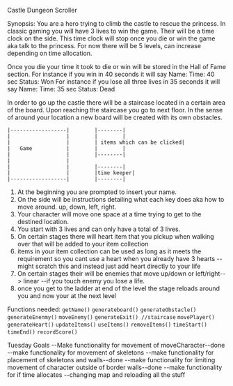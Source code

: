 Castle Dungeon Scroller

Synopsis: You are a hero trying to climb the castle to rescue the princess.
In classic gaming you will have 3 lives to win the game.
Their will be a time clock on the side. This time clock will stop once you die or win the game aka talk to the princess.
For now there will be 5 levels, can increase depending on time allocation.

Once you die your time it took to die or win will be stored in the Hall of Fame section.
For instance if you win in 40 seconds it will say Name: Time: 40 sec Status: Won
For instance if you lose all three lives in 35 seconds it will say Name: Time: 35 sec Status: Dead


In order to go up the castle there will be a staircase located in a certain area of the board.
Upon reaching the staircase you go to next floor. In the sense of around your location a new board will be created with its own obstacles.

```
|------------------|        |--------|
|                  |        |        |
|                  |        | items which can be clicked|
|   Game           |        |        |
|                  |        |--------|
|                  |        
|                  |        |--------|
|                  |        |time keeper|
|------------------|        |--------|
```
1. At the beginning you are prompted to insert your name.
2. On the side will be instructions detailing what each key does aka how to move around. up, down, left, right.
3. Your character will move one space at a time trying to get to the destined location.
4. You start with 3 lives and can only have a total of 3 lives.
5. On certain stages there will heart item that you pickup when walking over that will be added to your item collection
6. items in your item collection can be used as long as it meets the requirement so you cant use a heart when you already have 3 hearts
--might scratch this and instead just add heart directly to your life
7. On certain stages their will be enemies that move up/down or left/right--> linear
--if you touch enemy you lose a life.
8. once you get to the ladder at end of the level the stage reloads around you and now your at the next level

Functions needed:
`getName()`
`generateboard()`
`generateObstacle()`
`generateEnenmy()`
`moveEnemy()`
`generateExit() //staircase`
`movePlayer()`
`generateHeart()`
`updateItems()`
`useItems()`
`removeItems()`
`timeStart()`
`timeEnd()`
`recordScore()`


Tuesday Goals
--Make functionality for movement of moveCharacter--done
--make functionality for movement of skeletons
--make functionality for placement of skeletons and walls--done
--make functionality for limiting movement of character outside of border walls--done
--make functionality for
if time allocates
--changing map and reloading all the stuff
